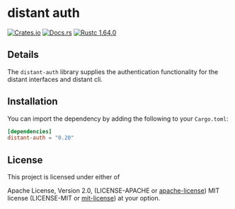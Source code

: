# distant auth

[![Crates.io][distant_crates_img]][distant_crates_lnk] [![Docs.rs][distant_doc_img]][distant_doc_lnk] [![Rustc 1.64.0][distant_rustc_img]][distant_rustc_lnk]

[distant_crates_img]: https://img.shields.io/crates/v/distant-auth.svg
[distant_crates_lnk]: https://crates.io/crates/distant-auth
[distant_doc_img]: https://docs.rs/distant-auth/badge.svg
[distant_doc_lnk]: https://docs.rs/distant-auth
[distant_rustc_img]: https://img.shields.io/badge/distant_auth-rustc_1.64+-lightgray.svg
[distant_rustc_lnk]: https://blog.rust-lang.org/2022/09/22/Rust-1.64.0.html

## Details

The `distant-auth` library supplies the authentication functionality for the
distant interfaces and distant cli.

## Installation

You can import the dependency by adding the following to your `Cargo.toml`:

```toml
[dependencies]
distant-auth = "0.20"
```

## License

This project is licensed under either of

Apache License, Version 2.0, (LICENSE-APACHE or
[apache-license][apache-license]) MIT license (LICENSE-MIT or
[mit-license][mit-license]) at your option.

[apache-license]: http://www.apache.org/licenses/LICENSE-2.0
[mit-license]: http://opensource.org/licenses/MIT
